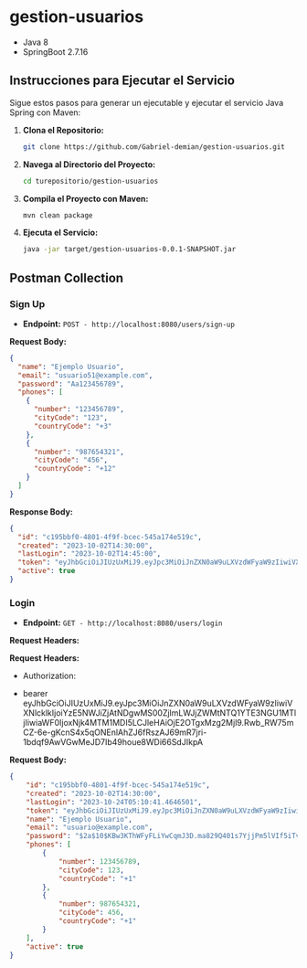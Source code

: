 # gestion-usuarios

  * Java 8
  * SpringBoot 2.7.16

## Instrucciones para Ejecutar el Servicio

Sigue estos pasos para generar un ejecutable y ejecutar el servicio Java Spring con Maven:

1. **Clona el Repositorio:**
   ```bash
   git clone https://github.com/Gabriel-demian/gestion-usuarios.git

2. **Navega al Directorio del Proyecto:**
   ```bash
   cd turepositorio/gestion-usuarios

3. **Compila el Proyecto con Maven:**
   ```bash
   mvn clean package
4. **Ejecuta el Servicio:**
   ```bash
   java -jar target/gestion-usuarios-0.0.1-SNAPSHOT.jar

## Postman Collection

### Sign Up

- **Endpoint:** `POST - http://localhost:8080/users/sign-up`

**Request Body:**

```json
{
  "name": "Ejemplo Usuario",
  "email": "usuario51@example.com",
  "password": "Aa123456789",
  "phones": [
    {
      "number": "123456789",
      "cityCode": "123",
      "countryCode": "+3"
    },
    {
      "number": "987654321",
      "cityCode": "456",
      "countryCode": "+12"
    }
  ]
}

```

**Response Body:**

```json
{
  "id": "c195bbf0-4801-4f9f-bcec-545a174e519c",
  "created": "2023-10-02T14:30:00",
  "lastLogin": "2023-10-02T14:45:00",
  "token": "eyJhbGciOiJIUzUxMiJ9.eyJpc3MiOiJnZXN0aW9uLXVzdWFyaW9zIiwiVXNlcklkIjoiYzE5NWJiZjAtNDgw1b5FnW0e/2H9Nshlf2LeahrsQKJHxTFH3w==.Rwb_RW75mCZ-6e-gKcnS4x5qONEnlAhZJ6fRszAJ69mR7jri-1bdqf9AwVGwMeJD7Ib49houe8WDi66SdJIkpA",
  "active": true
}
```

### Login

- **Endpoint:** `GET - http://localhost:8080/users/login`

**Request Headers:**

**Request Headers:**

- Authorization:

- bearer eyJhbGciOiJIUzUxMiJ9.eyJpc3MiOiJnZXN0aW9uLXVzdWFyaW9zIiwiVXNlcklkIjoiYzE5NWJiZjAtNDgwMS00ZjlmLWJjZWMtNTQ1YTE3NGU1MTljIiwiaWF0IjoxNjk4MTM1MDI5LCJleHAiOjE2OTgxMzg2Mjl9.Rwb_RW75mCZ-6e-gKcnS4x5qONEnlAhZJ6fRszAJ69mR7jri-1bdqf9AwVGwMeJD7Ib49houe8WDi66SdJIkpA


**Request Body:**

```json
{
    "id": "c195bbf0-4801-4f9f-bcec-545a174e519c",
    "created": "2023-10-02T14:30:00",
    "lastLogin": "2023-10-24T05:10:41.4646501",
    "token": "eyJhbGciOiJIUzUxMiJ9.eyJpc3MiOiJnZXN0aW9uLXVzdWFyaW9zIiwiVXNlcklkIjoiYzE5NWJiZjAtNDgwMS00ZjlmLWJjZWMtNTQ1YTE3NGU1MTljIiwiaWF0IjoxNjk4MTM1MDQxLCJleHAiOjE2OTgxMzg2NDF9.Id5DPwrvvcyiqISoQIRPIvfQp--jvBnC6kP1jNJyTBLsJ_YRkSSWjSsgiu7uIzTP9ET9sB2PDuI4148iw7BbxQ",
    "name": "Ejemplo Usuario",
    "email": "usuario@example.com",
    "password": "$2a$10$KBw3KThWFyFLiYwCqmJ3D.ma829Q401s7YjjPm5lVIf5iTvKgyRlu",
    "phones": [
        {
            "number": 123456789,
            "cityCode": 123,
            "countryCode": "+1"
        },
        {
            "number": 987654321,
            "cityCode": 456,
            "countryCode": "+1"
        }
    ],
    "active": true
}
```

